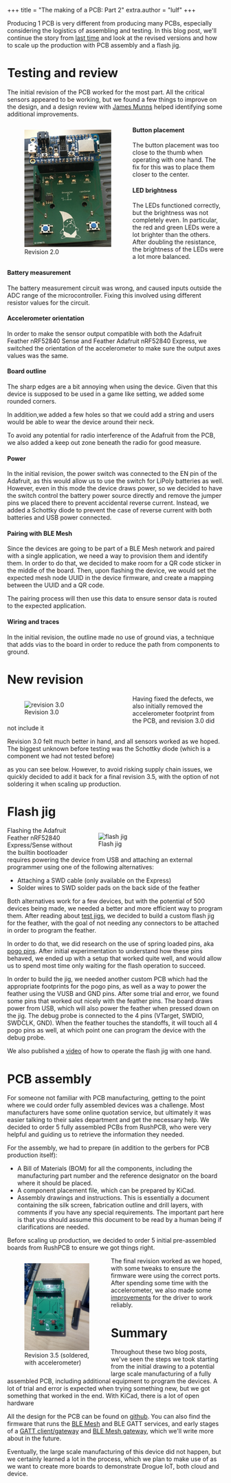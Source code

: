 +++
title = "The making of a PCB: Part 2"
extra.author = "lulf"
+++

Producing 1 PCB is very different from producing many PCBs, especially considering the logistics of assembling and testing. In this blog post, we'll continue the story from [last time](https://blog.drogue.io/pcb-part-1/) and look at the revised versions and how to scale up the production with PCB assembly and a flash jig.

<!-- more -->

# Testing and review

The initial revision of the PCB worked for the most part. All the critical sensors appeared to be working, but we found a few things to improve on the design, and a design review with [James Munns](https://jamesmunns.com/blog/) helped identifying some additional improvements.

<figure style="width: 40%; float: left; padding-right: 10px">
    <img src="rev2.png" alt="revision 2.0" />
    <figcaption>Revision 2.0</figcaption>
</figure>

#### Button placement

The button placement was too close to the thumb when operating with one hand. The fix for this was to place them closer to the center.

#### LED brightness

The LEDs functioned correctly, but the brightness was not completely even. In particular, the red and green LEDs were a lot brighter than the others. After doubling the resistance, the brightness of the LEDs were a lot more balanced.

#### Battery measurement

The battery measurement circuit was wrong, and caused inputs outside the ADC range of the microcontroller. Fixing this involved using different resistor values for the circuit.

#### Accelerometer orientation

In order to make the sensor output compatible with both the Adafruit Feather nRF52840 Sense and Feather Adafruit nRF52840 Express, we switched the orientation of the accelerometer to make sure the output axes values was the same.

#### Board outline

The sharp edges are a bit annoying when using the device. Given that this device is supposed to be used in a game like setting, we added some rounded corners.

In addition,we added a few holes so that we could add a string and users would be able to wear the device around their neck.

To avoid any potential for radio interference of the Adafruit from the PCB, we also added a keep out zone beneath the radio for good measure.

#### Power

In the initial revision, the power switch was connected to the EN pin of the Adafruit, as this would allow us to use the switch for LiPoly batteries as well. However, even in this mode the device draws power, so we decided to have the switch control the battery power source directly and remove the jumper pins we placed there to prevent accidental reverse current. Instead, we added a Schottky diode to prevent the case of reverse current with both batteries and USB power connected.

#### Pairing with BLE Mesh

Since the devices are going to be part of a BLE Mesh network and paired with a single application, we need a way to provision them and identify them. In order to do that, we decided to make room for a QR code sticker in the middle of the board. Then, upon flashing the device, we would set the expected mesh node UUID in the device firmware, and create a mapping between the UUID and a QR code. 

The pairing process will then use this data to ensure sensor data is routed to the expected application.

#### Wiring and traces

In the initial revision, the outline made no use of ground vias, a technique that adds vias to the board in order to reduce the path from components to ground.

# New revision

<figure style="width: 40%; float: left; padding-right: 10px">
    <img src="rev3.png" alt="revision 3.0" />
    <figcaption>Revision 3.0</figcaption>
</figure>


Having fixed the defects, we also initially removed the accelerometer footprint from the PCB, and revision 3.0 did not include it

Revision 3.0 felt much better in hand, and all sensors worked as we hoped. The biggest unknown before testing was the Schottky diode (which is a component we had not tested before)

as you can see below. However, to avoid risking supply chain issues, we quickly decided to add it back for a final revision 3.5, with the option of not soldering it when scaling up production.

<div style="clear: both" />

# Flash jig

<figure style="width: 50%; float: right; padding-left: 10px">
    <img src="testjig.png" alt="flash jig" />
    <figcaption>Flash jig</figcaption>
</figure>

Flashing the Adafruit Feather nRF52840 Express/Sense without the builtin bootloader requires powering the device from USB and attaching an external programmer using one of the following alternatives:

* Attaching a SWD cable (only available on the Express)
* Solder wires to SWD solder pads on the back side of the feather


Both alternatives work for a few devices, but with the potential of 500 devices being made, we needed a better and more efficient way to program them. After reading about [test jigs](https://learn.adafruit.com/how-to-build-a-testing-fixture), we decided to build a custom flash jig for the feather, with the goal of not needing any connectors to be attached in order to program the feather.

In order to do that, we did research on the use of spring loaded pins, aka [pogo pins](https://en.wikipedia.org/wiki/Pogo_pin). After initial experimentation to understand how these pins behaved, we ended up with a setup that worked quite well, and would allow us to spend most time only waiting for the flash operation to succeed.

In order to build the jig, we needed another custom PCB which had the appropriate footprints for the pogo pins, as well as a way to power the feather using the VUSB and GND pins. After some trial and error, we found some pins that worked out nicely with the feather pins. The board draws power from USB, which will also power the feather when pressed down on the jig. The debug probe is connected to the 4 pins (VTarget, SWDIO, SWDCLK, GND). When the feather touches the standoffs, it will touch all 4 pogo pins as well, at which point one can program the device with the debug probe.

We also published a [video](https://www.youtube.com/watch?v=1Ntq5H2DcYU) of how to operate the flash jig with one hand.

<div style="clear: both" />

# PCB assembly

For someone not familiar with PCB manufacturing, getting to the point where we could order fully assembled devices was a challenge. Most manufacturers have some online quotation service, but ultimately it was easier talking to their sales department and get the necessary help. We decided to order 5 fully assembled PCBs from RushPCB, who were very helpful and guiding us to retrieve the information they needed.

For the assembly, we had to prepare (in addition to the gerbers for PCB production itself):

* A Bill of Materials (BOM) for all the components, including the manufacturing part number and the reference designator on the board where it should be placed.
* A component placement file, which can be prepared by KiCad. 
* Assembly drawings and instructions. This is essentially a document containing the silk screen, fabrication outline and drill layers, with comments if you have any special requirements. The important part here is that you should assume this document to be read by a human being if clarifications are needed.

Before scaling up production, we decided to order 5 initial pre-assembled boards from RushPCB to ensure we got things right.

<figure style="width: 30%; float: left; padding-right: 10px">
    <img src="rev3_5.png" alt="revision 3.5" />
    <figcaption>Revision 3.5 (soldered, with accelerometer)</figcaption>
</figure>

The final revision worked as we hoped, with some tweaks to ensure the firmware were using the correct ports. After spending some time with the accelerometer, we also made some [improvements](https://github.com/lulf/ADXL343.rs/tree/accel_normalized) for the driver to work reliably.

# Summary

Throughout these two blog posts, we've seen the steps we took starting from the initial drawing to a potential large scale manufacturing of a fully assembled PCB, including additional equipment to program the devices. A lot of trial and error is expected when trying something new, but we got something that worked in the end. With KiCad, there is a lot of open hardware 

All the design for the PCB can be found on [github](https://github.com/drogue-iot/burrboard/tree/main/hardware/feather). You can also find the firmware that runs the [BLE Mesh](https://blog.drogue.io/bluetooth-mesh/) and BLE GATT services, and early stages of a [GATT client/gateway](https://github.com/drogue-iot/burrboard/tree/main/gatt-client) and [BLE Mesh gateway](https://github.com/drogue-iot/burrboard/tree/main/gateway), which we'll write more about in the future.

Eventually, the large scale manufacturing of this device did not happen, but we certainly learned a lot in the process, which we plan to make use of as we want to create more boards to demonstrate Drogue IoT, both cloud and device. 

<div style="clear: both" />
